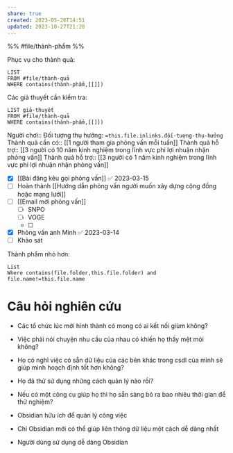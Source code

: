 ```yaml
---
share: true
created: 2023-05-26T14:51
updated: 2023-10-27T21:28
---
```

%%
#file/thành-phẩm
%%

Phục vụ cho thành quả:
```dataview
LIST
FROM #file/thành-quả 
WHERE contains(thành-phẩm,[[]])
```
Các giả thuyết cần kiểm tra:
```dataview
LIST giả-thuyết
FROM #file/thành-quả 
WHERE contains(thành-phẩm,[[]])
```
Người chơi:: 
Đối tượng thụ hưởng: `=this.file.inlinks.đối-tượng-thụ-hưởng`
Thành quả cần có:: [[1 người tham gia phỏng vấn mỗi tuần]]
Thành quả hỗ trợ:: [[3 người có 10 năm kinh nghiệm trong lĩnh vực phi lợi nhuận nhận phỏng vấn]]
Thành quả hỗ trợ:: [[3 người có 1 năm kinh nghiệm trong lĩnh vực phi lợi nhuận nhận phỏng vấn]]

- [x] [[Bài đăng kêu gọi phỏng vấn]] ✅ 2023-03-15
- [ ] Hoàn thành [[Hướng dẫn phỏng vấn người muốn xây dựng cộng đồng hoặc mạng lưới]]
- [ ] [[Email mời phỏng vấn]]
	- [ ] SNPO
	- [ ] VOGE
	- [ ] 
- [x] Phỏng vấn anh Minh ✅ 2023-03-14
- [ ] Khảo sát

Thành phẩm nhỏ hơn:
```dataview
List 
Where contains(file.folder,this.file.folder) and file.name!=this.file.name
```


# Câu hỏi nghiên cứu
- Các tổ chức lúc mới hình thành có mong có ai kết nối giùm không?
- Việc phải nói chuyện nhu cầu của nhau có khiến họ thấy mệt mỏi không?
- Họ có nghĩ việc có sẵn dữ liệu của các bên khác trong csdl của mình sẽ giúp mình hoạch định tốt hơn không?

- Họ đã thử sử dụng những cách quản lý nào rồi?
- Nếu có một công cụ giúp họ thì họ sẵn sàng bỏ ra bao nhiêu thời gian để thử nghiệm?


- Obsidian hữu ích để quản lý công việc
- Chỉ Obsidian mới có thể giúp liên thông dữ liệu một cách dễ dàng nhất

- Người dùng sử dụng dễ dàng Obsidian
